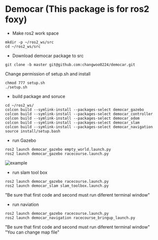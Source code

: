 # Democar (This package is for ros2 foxy)


* Make ros2 work space

```
mkdir -p ~/ros2_ws/src
cd ~/ros2_ws/src
```

* Download democar package to src

```
git clone -b master git@github.com:changwoo0224/democar.git
```

Change permission of setup.sh and install
```
chmod 777 setup.sh
./setup.sh
```
* build package and soruce
```
cd ~/ros2_ws/
colcon build --symlink-install --packages-select democar_gazebo
colcon build --symlink-install --packages-select democar_controller
colcon build --symlink-install --packages-select democar_odom
colcon build --symlink-install --packages-select democar_slam
colcon build --symlink-install --packages-select democar_navigation
source install/setup.bash
```

* run Gazebo

```
ros2 launch democar_gazebo empty_world.launch.py
ros2 launch democar_gazebo racecourse.launch.py
```

![example](https://github.com/user-attachments/assets/331b91b5-7aed-4daf-853e-b9f4cfd4c861)

* run slam tool box

```
ros2 launch democar_gazebo racecourse.launch.py
ros2 launch democar_slam slam_toolbox.launch.py
```
"Be sure that first code and second must run diferent terminal window"

* run naviation

```
ros2 launch democar_gazebo racecourse.launch.py
ros2 launch democar_navigation racecourse_bringup_launch.py
```
"Be sure that first code and second must run diferent terminal window"
"You can change map file"

